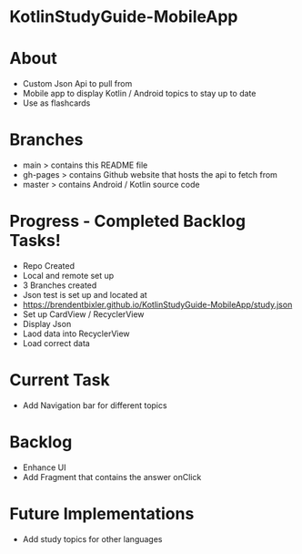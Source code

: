 # KotlinStudyGuide-MobileApp

# About
- Custom Json Api to pull from
- Mobile app to display Kotlin / Android topics to stay up to date
- Use as flashcards

# Branches
- main > contains this README file
- gh-pages > contains Github website that hosts the api to fetch from
- master > contains Android / Kotlin source code 

# Progress - Completed Backlog Tasks!
- Repo Created
- Local and remote set up
- 3 Branches created
- Json test is set up and located at 
- https://brendentbixler.github.io/KotlinStudyGuide-MobileApp/study.json
- Set up CardView / RecyclerView
- Display Json
- Laod data into RecyclerView
- Load correct data

# Current Task
- Add Navigation bar for different topics

# Backlog
- Enhance UI
- Add Fragment that contains the answer onClick

# Future Implementations
- Add study topics for other languages
